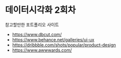 # 데이터시각화 2회차

참고할만한 포트폴리오 사이트
- https://www.dbcut.com/
- https://www.behance.net/galleries/ui-ux
- https://dribbble.com/shots/popular/product-design
- https://www.awwwards.com/